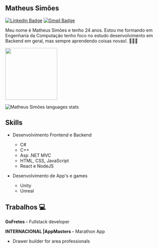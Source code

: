 ## Matheus Simões ##

[![Linkedin Badge](https://img.shields.io/badge/-Matheus%20Simões-ad0c5a?style=flat-square&logo=Linkedin&logoColor=white&link=https://www.linkedin.com/in/matheussourgames/)](https://www.linkedin.com/in/matheussourgames/) 
[![Gmail Badge](https://img.shields.io/badge/-matheusjut@gmail.com-ad0c5a?style=flat-square&logo=Gmail&logoColor=white&link=mailto:matheusjut@gmail.com)](mailto:matheusjut@gmail.com)

Meu nome é Matheus Simões e tenho 24 anos. Estou me formando em Engenharia da Computação tenho foco no estudo desenvolvimento em Backend em geral, mas sempre aprendendo coisas novas!. 👨🏼‍🎓

<p align="left">
  <a href="https://github.com/anuraghazra/github-readme-stats">
    <img
      align="center"
      height="165"
      src="https://github-readme-stats.vercel.app/api?username=MatheusSMA&count_private=true&show_icons=true&custom_title=Github%20Status&hide=issues&theme=radical"
    />
  </a>
</p>

![Matheus Simões languages stats](https://github-readme-stats.vercel.app/api/top-langs/?username=matheussma&layout=compact&&theme=radical)


## Skills
* Desenvolvimento Frontend e Backend
  - C#
  - C++
  - Asp .NET MVC
  - HTML, CSS, JavaScript
  - React e NodeJS

* Desenvolvimento de App's e games
  - Unity
  - Unreal



## Trabalhos 💻

**GoFretes -** Fullstack developer

**INTERNACIONAL |AppMasters -** Marathon App
  - Drawer builder for area professionals




